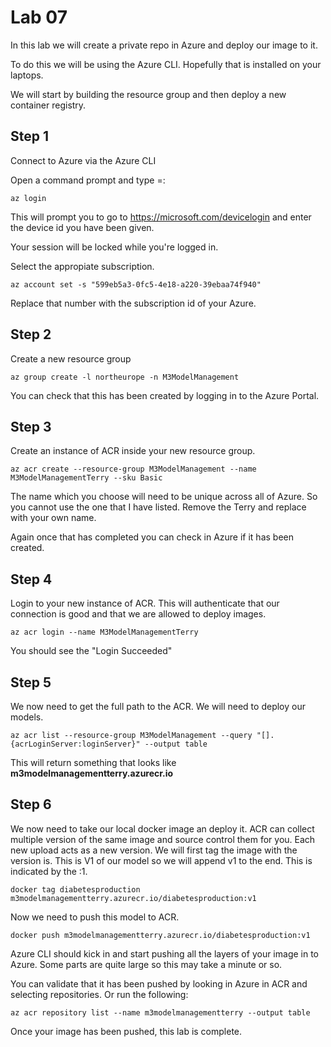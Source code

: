 # Lab 07

In this lab we will create a private repo in Azure and deploy our image to it. 

To do this we will be using the Azure CLI. Hopefully that is installed on your laptops. 

We will start by building the resource group and then deploy a new container registry. 

## Step 1 

Connect to Azure via the Azure CLI 

Open a command prompt and type =:

```
az login
```

This will prompt you to go to https://microsoft.com/devicelogin and enter the device id you have been given. 

Your session will be locked while you're logged in. 

Select the appropiate subscription. 

```
az account set -s "599eb5a3-0fc5-4e18-a220-39ebaa74f940"
```
Replace that number with the subscription id of your Azure. 

## Step 2 

Create a new resource group 

```
az group create -l northeurope -n M3ModelManagement
```

You can check that this has been created by logging in to the Azure Portal. 

## Step 3

Create an instance of ACR inside your new resource group. 

```
az acr create --resource-group M3ModelManagement --name M3ModelManagementTerry --sku Basic
```

The name which you choose will need to be unique across all of Azure. So you cannot use the one that I have listed. Remove the Terry and replace with your own name. 

Again once that has completed you can check in Azure if it has been created. 

## Step 4 

Login to your new instance of ACR. This will authenticate that our connection is good and that we are allowed to deploy images. 

```
az acr login --name M3ModelManagementTerry
```

You should see the "Login Succeeded" 

## Step 5

We now need to get the full path to the ACR. We will need to deploy our models. 

```
az acr list --resource-group M3ModelManagement --query "[].{acrLoginServer:loginServer}" --output table
```

This will return something that looks like **m3modelmanagementterry.azurecr.io**

## Step 6

We now need to take our local docker image an deploy it. ACR can collect multiple version of the same image and source control them for you. Each new upload acts as a new version. We will first tag the image with the version is. This is V1 of our model so we will append v1 to the end. This is indicated by the :1. 

```
docker tag diabetesproduction m3modelmanagementterry.azurecr.io/diabetesproduction:v1
```

Now we need to push this model to ACR. 

```
docker push m3modelmanagementterry.azurecr.io/diabetesproduction:v1
```

Azure CLI should kick in and start pushing all the layers of your image in to Azure. Some parts are quite large so this may take a minute or so.

You can validate that it has been pushed by looking in Azure in ACR and selecting repositories. Or run the following: 

```
az acr repository list --name m3modelmanagementterry --output table
```



Once your image has been pushed, this lab is complete. 


